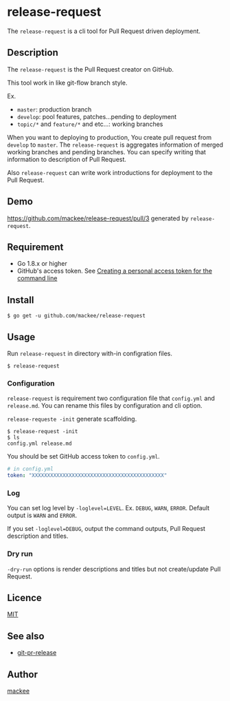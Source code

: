 release-request
====

The `release-request` is a cli tool for Pull Request driven deployment.

## Description

The `release-request` is the Pull Request creator on GitHub.

This tool work in like git-flow branch style.

Ex.

* `master`: production branch
* `develop`: pool features, patches...pending to deployment
* `topic/*` and `feature/*` and etc...: working branches

When you want to deploying to production, You create pull request from `develop` to `master`. The `release-request` is aggregates information of merged working branches and pending branches. You can specify writing that information to description of Pull Request.

Also `release-request` can write work introductions for deployment to the Pull Request.

## Demo

https://github.com/mackee/release-request/pull/3 generated by `release-request`.

## Requirement

* Go 1.8.x or higher
* GitHub's access token. See [Creating a personal access token for the command line](https://help.github.com/articles/creating-a-personal-access-token-for-the-command-line/)

## Install

```
$ go get -u github.com/mackee/release-request
```

## Usage

Run `release-request` in directory with-in configration files.

```console
$ release-request
```

### Configuration

`release-request` is requirement two configuration file that `config.yml` and `release.md`. You can rename this files by configuration and cli option.

`release-requeste -init` generate scaffolding.

```console
$ release-request -init
$ ls
config.yml release.md
```

You should be set GitHub access token to `config.yml`.

```yml
# in config.yml
token: "XXXXXXXXXXXXXXXXXXXXXXXXXXXXXXXXXXXXXXXXXXX"
```

### Log

You can set log level by `-loglevel=LEVEL`. Ex. `DEBUG`, `WARN`, `ERROR`. Default output is `WARN` and `ERROR`.

If you set `-loglevel=DEBUG`, output the command outputs, Pull Request description and titles.

### Dry run

`-dry-run` options is render descriptions and titles but not create/update Pull Request.

## Licence

[MIT](https://github.com/tcnksm/tool/blob/master/LICENCE)

## See also

* [git-pr-release](https://github.com/motemen/git-pr-release)

## Author

[mackee](https://github.com/mackee)
